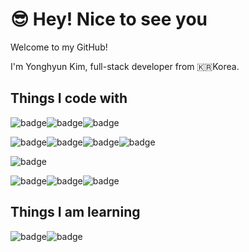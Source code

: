 # 😎 Hey! Nice to see you

Welcome to my GitHub!

I'm Yonghyun Kim, full-stack developer from 🇰🇷Korea.

## Things I code with
<img src="https://img.shields.io/badge/HTML5-E34F26?style=for-the-badge&logo=html5&logoColor=white" alt="badge" /><img src="https://img.shields.io/badge/CSS3-1572B6?style=for-the-badge&logo=css3&logoColor=white" alt="badge" /><img src="https://img.shields.io/badge/JavaScript-F7DF1E?style=for-the-badge&logo=JavaScript&logoColor=white" alt="badge" />

<img src="https://img.shields.io/badge/React-20232A?style=for-the-badge&logo=react&logoColor=61DAFB" alt="badge" /><img src="https://img.shields.io/badge/Node.js-43853D?style=for-the-badge&logo=node.js&logoColor=white" alt="badge" /><img src="https://img.shields.io/badge/MongoDB-4EA94B?style=for-the-badge&logo=mongodb&logoColor=white" alt="badge" /><img src="https://img.shields.io/badge/Express.js-404D59?style=for-the-badge" alt="badge" />

<img src="https://img.shields.io/badge/Redux-593D88?style=for-the-badge&logo=redux&logoColor=white" alt="badge" />

<img src="https://img.shields.io/badge/Bootstrap-563D7C?style=for-the-badge&logo=bootstrap&logoColor=white" alt="badge" /><img src="https://img.shields.io/badge/styled--components-DB7093?style=for-the-badge&logo=styled-components&logoColor=white" alt="badge" /><img src="https://img.shields.io/badge/Tailwind_CSS-38B2AC?style=for-the-badge&logo=tailwind-css&logoColor=white" alt="badge" />


## Things I am learning
<img src="https://img.shields.io/badge/Next.js-000?logo=nextdotjs&logoColor=fff&style=for-the-badge" alt="badge" /><img src="https://img.shields.io/badge/Python-14354C?style=for-the-badge&logo=python&logoColor=white" alt="badge" />


<!--
**kimyong8175/kimyong8175** is a ✨ _special_ ✨ repository because its `README.md` (this file) appears on your GitHub profile.

Here are some ideas to get you started:

- 🔭 I’m currently working on ...
- 🌱 I’m currently learning ...
- 👯 I’m looking to collaborate on ...
- 🤔 I’m looking for help with ...
- 💬 Ask me about ...
- 📫 How to reach me: ...
- 😄 Pronouns: ...
- ⚡ Fun fact: ...
-->
